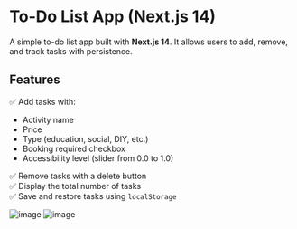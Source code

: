 # To-Do List App (Next.js 14)

A simple to-do list app built with **Next.js 14**. It allows users to add, remove, and track tasks with persistence.

## Features
✅ Add tasks with:
   - Activity name
   - Price
   - Type (education, social, DIY, etc.)
   - Booking required checkbox
   - Accessibility level (slider from 0.0 to 1.0)
   
✅ Remove tasks with a delete button  
✅ Display the total number of tasks  
✅ Save and restore tasks using `localStorage`  

![image](https://github.com/user-attachments/assets/dc290429-9c01-4deb-bf7b-b8ab9896fa16)
![image](https://github.com/user-attachments/assets/454d74bf-20e8-4185-b0b1-4986f47f4c58)

